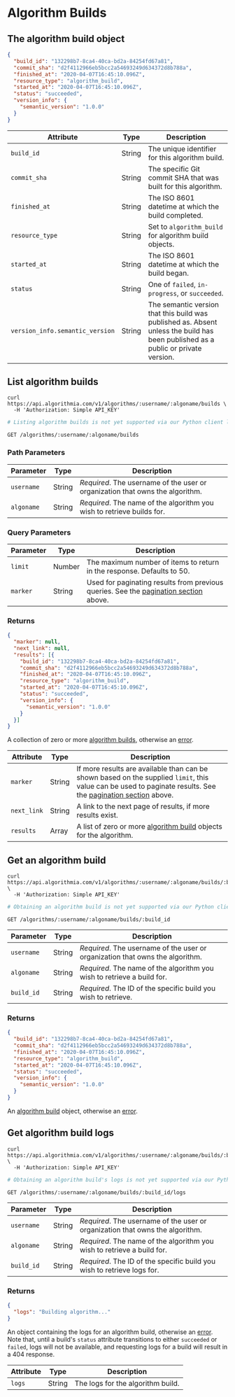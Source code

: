 # Algorithm Builds

## The algorithm build object

```json
{
  "build_id": "132298b7-8ca4-40ca-bd2a-84254fd67a81",
  "commit_sha": "d2f4112966eb5bcc2a54693249d634372d8b788a",
  "finished_at": "2020-04-07T16:45:10.096Z",
  "resource_type": "algorithm_build",
  "started_at": "2020-04-07T16:45:10.096Z",
  "status": "succeeded",
  "version_info": {
    "semantic_version": "1.0.0"
  }
}
```

|Attribute|Type|Description|
|-|-|-|
|`build_id`|String|The unique identifier for this algorithm build.|
|`commit_sha`|String|The specific Git commit SHA that was built for this algorithm.|
|`finished_at`|String|The ISO 8601 datetime at which the build completed.|
|`resource_type`|String|Set to `algorithm_build` for algorithm build objects.|
|`started_at`|String|The ISO 8601 datetime at which the build began.|
|`status`|String|One of `failed`, `in-progress`, or `succeeded`.|
|`version_info.semantic_version`|String|The semantic version that this build was published as. Absent unless the build has been published as a public or private version.|

## List algorithm builds

```shell
curl https://api.algorithmia.com/v1/algorithms/:username/:algoname/builds \
  -H 'Authorization: Simple API_KEY'
```

```python
# Listing algorithm builds is not yet supported via our Python client library.
```

`GET /algorithms/:username/:algoname/builds`

### Path Parameters

|Parameter|Type|Description|
|-|-|-|
|`username`|String|*Required*. The username of the user or organization that owns the algorithm.|
|`algoname`|String|*Required*. The name of the algorithm you wish to retrieve builds for.|

### Query Parameters

|Parameter|Type|Description|
|-|-|-|
|`limit`|Number|The maximum number of items to return in the response. Defaults to 50.|
|`marker`|String|Used for paginating results from previous queries. See the [pagination section](#pagination) above.|

### Returns

```json
{
  "marker": null,
  "next_link": null,
  "results": [{
    "build_id": "132298b7-8ca4-40ca-bd2a-84254fd67a81",
    "commit_sha": "d2f4112966eb5bcc2a54693249d634372d8b788a",
    "finished_at": "2020-04-07T16:45:10.096Z",
    "resource_type": "algorithm_build",
    "started_at": "2020-04-07T16:45:10.096Z",
    "status": "succeeded",
    "version_info": {
      "semantic_version": "1.0.0"
    }
  }]
}
```

A collection of zero or more [algorithm builds](#the-algorithm-build-object), otherwise an [error](#errors).

|Attribute|Type|Description|
|-|-|-|
|`marker`|String|If more results are available than can be shown based on the supplied `limit`, this value can be used to paginate results. See the [pagination section](#pagination) above.|
|`next_link`|String|A link to the next page of results, if more results exist.|
|`results`|Array|A list of zero or more [algorithm build](#the-algorithm-build-object) objects for the algorithm.|

## Get an algorithm build

```shell
curl https://api.algorithmia.com/v1/algorithms/:username/:algoname/builds/:build_id \
  -H 'Authorization: Simple API_KEY'
```

```python
# Obtaining an algorithm build is not yet supported via our Python client library.
```

`GET /algorithms/:username/:algoname/builds/:build_id`

|Parameter|Type|Description|
|-|-|-|
|`username`|String|*Required*. The username of the user or organization that owns the algorithm.|
|`algoname`|String|*Required*. The name of the algorithm you wish to retrieve a build for.|
|`build_id`|String|*Required*. The ID of the specific build you wish to retrieve.|

### Returns

```json
{
  "build_id": "132298b7-8ca4-40ca-bd2a-84254fd67a81",
  "commit_sha": "d2f4112966eb5bcc2a54693249d634372d8b788a",
  "finished_at": "2020-04-07T16:45:10.096Z",
  "resource_type": "algorithm_build",
  "started_at": "2020-04-07T16:45:10.096Z",
  "status": "succeeded",
  "version_info": {
    "semantic_version": "1.0.0"
  }
}
```

An [algorithm build](#the-algorithm-build-object) object, otherwise an [error](#errors).

## Get algorithm build logs

```shell
curl https://api.algorithmia.com/v1/algorithms/:username/:algoname/builds/:build_id/logs \
  -H 'Authorization: Simple API_KEY'
```

```python
# Obtaining an algorithm build's logs is not yet supported via our Python client library.
```

`GET /algorithms/:username/:algoname/builds/:build_id/logs`

|Parameter|Type|Description|
|-|-|-|
|`username`|String|*Required*. The username of the user or organization that owns the algorithm.|
|`algoname`|String|*Required*. The name of the algorithm you wish to retrieve a build for.|
|`build_id`|String|*Required*. The ID of the specific build you wish to retrieve logs for.|

### Returns

```json
{
  "logs": "Building algorithm..."
}
```

An object containing the logs for an algorithm build, otherwise an [error](#errors). Note that, until a build's `status` attribute transitions to either `succeeded` or `failed`, logs will not be available, and requesting logs for a build will result in a 404 response.

|Attribute|Type|Description|
|-|-|-|
|`logs`|String|The logs for the algorithm build.|
